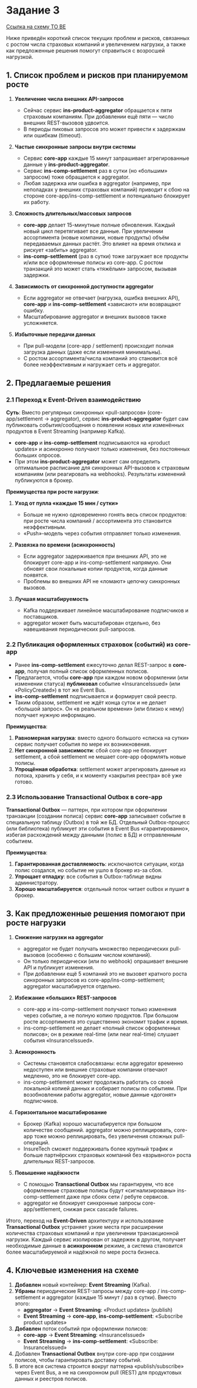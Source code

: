 # Задание 3

[Ссылка на схему TO BE](https://drive.google.com/file/d/17Ips30i0PvvoLvwLfFoRsqzSve8akK1C/view?usp=sharing)

Ниже приведён короткий список текущих проблем и рисков, связанных с ростом числа страховых компаний и увеличением нагрузки, а также как предложенные решения помогут справиться с возросшей нагрузкой.

## 1. Список проблем и рисков при планируемом росте

1. **Увеличение числа внешних API-запросов**

   - Сейчас сервис **ins-product-aggregator** обращается к пяти страховым компаниям. При добавлении ещё пяти — число внешних REST-вызовов удвоится.
   - В периоды пиковых запросов это может привести к задержкам или ошибкам (time­out).

2. **Частые синхронные запросы внутри системы**

   - Сервис **core-app** каждые 15 минут запрашивает агрегированные данные у **ins-product-aggregator**.
   - Сервис **ins-comp-settlement** раз в сутки (но «большим» запросом) тоже обращается к aggregator.
   - Любая задержка или ошибка в aggregator (например, при неполадках у внешних страховых компаний) приводит к сбою на стороне core-app/ins-comp-settlement и потенциально блокирует их работу.

3. **Сложность длительных/массовых запросов**

   - **core-app** делает 15-минутные полные обновления. Каждый новый цикл перетягивает все данные. При увеличении ассортимента (новые компании, новые продукты) объём передаваемых данных растёт. Это влияет на время отклика и рискует «забить» aggregator.
   - **ins-comp-settlement** (раз в сутки) тоже загружает все продукты и/или все оформленные полисы из core-app. С ростом транзакций это может стать «тяжёлым» запросом, вызывая задержки.

4. **Зависимость от синхронной доступности aggregator**

   - Если aggregator не отвечает (нагрузка, ошибка внешних API), **core-app** и **ins-comp-settlement** «зависают» или возвращают ошибку.
   - Масштабирование aggregator и внешних вызовов также усложняется.

5. **Избыточные передачи данных**

   - При pull-модели (core-app / settlement) происходит полная загрузка данных (даже если изменения минимальны).
   - С ростом ассортимента/числа компаний это становится всё более неэффективным и нагружает сеть и aggregator.

## 2. Предлагаемые решения

### 2.1 Переход к Event-Driven взаимодействию

**Суть**: Вместо регулярных синхронных «pull-запросов» (core-app/settlement → aggregator), сервис **ins-product-aggregator** будет сам публиковать события/сообщения о появлении новых или изменённых продуктов в Event Streaming (например Kafka).

- **core-app** и **ins-comp-settlement** подписываются на «product updates» и асинхронно получают только изменения, без постоянных больших опросов.
- При этом **ins-product-aggregator** может сам определить оптимальное расписание для синхронных API-вызовов к страховым компаниям (или реагировать на webhooks). Результаты изменений публикуются в брокер.

**Преимущества при росте нагрузки**:

1. **Уход от пулла «каждые 15 мин / сутки»**

   - Больше не нужно одновременно гонять весь список продуктов: при росте числа компаний / ассортимента это становится неэффективным.
   - «Push»-модель через события отправляет только изменения.

2. **Развязка по времени (асинхронность)**

   - Если aggregator задерживается при внешних API, это не блокирует core-app и ins-comp-settlement напрямую. Они обновят свои локальные копии продуктов, когда данные появятся.
   - Проблемы во внешних API не «ломают» цепочку синхронных вызовов.

3. **Лучшая масштабируемость**
   - Kafka поддерживает линейное масштабирование подписчиков и поставщиков.
   - aggregator может быть масштабирован отдельно, без навешивания периодических pull-запросов.

### 2.2 Публикация оформленных страховок (событий) из core-app

- Ранее **ins-comp-settlement** ежесуточно делал REST-запрос в **core-app**, получая полный список оформленных полисов.
- Предлагается, чтобы **core-app** при каждом новом оформлении (или изменении статуса) **публиковал** событие «InsuranceIssued» (или «PolicyCreated») в тот же Event Bus.
- **ins-comp-settlement** подписывается и формирует свой реестр.
- Таким образом, settlement не ждёт конца суток и не делает «большой запрос». Он «в реальном времени» (или близко к нему) получает нужную информацию.

**Преимущества**:

1. **Равномерная нагрузка**: вместо одного большого «списка на сутки» сервис получает события по мере их возникновения.
2. **Нет синхронной зависимости**: сбой core-app не блокирует settlement, а сбой settlement не мешает core-app оформлять новые полисы.
3. **Упрощённая обработка**: settlement может агрегировать данные из потока, хранить у себя, и к моменту «закрытия реестра» всё уже готово.

### 2.3 Использование Transactional Outbox в core-app

**Transactional Outbox** — паттерн, при котором при оформлении транзакции (создании полиса) сервис **core-app** записывает событие в специальную таблицу (Outbox) в той же БД. Отдельный Outbox-процесс (или библиотека) публикует эти события в Event Bus «гарантированно», избегая расхождений между данными (полис в БД) и отправленным событием.

**Преимущества**:

1. **Гарантированная доставляемость**: исключаются ситуации, когда полис создался, но событие не ушло в брокер из-за сбоя.
2. **Упрощает отладку**: все события в Outbox-таблице видны администратору.
3. **Хорошо масштабируется**: отдельный поток читает outbox и пушит в брокер.

## 3. Как предложенные решения помогают при росте нагрузки

1. **Снижение нагрузки на aggregator**

   - aggregator не будет получать множество периодических pull-вызовов (особенно с большим числом компаний).
   - Он только периодически (или по webhook) опрашивает внешние API и публикует изменения.
   - При добавлении ещё 5 компаний это не вызовет кратного роста синхронных запросов из core-app/ins-comp-settlement; aggregator масштабируется отдельно.

2. **Избежание «больших» REST-запросов**

   - core-app и ins-comp-settlement получают только изменения через событие, а не полную копию продуктов. При большом росте ассортимента это существенно экономит трафик и время.
   - ins-comp-settlement не делает «полный список оформленных полисов»; он в режиме real-time (или near real-time) слушает события «InsuranceIssued».

3. **Асинхронность**

   - Системы становятся слабосвязаны: если aggregator временно недоступен или внешние страховые компании отвечают медленно, это не блокирует core-app.
   - ins-comp-settlement может продолжать работать со своей локальной копией данных и собирает полисы по событиям. При возобновлении работы aggregator, новые данные «догонят» подписчиков.

4. **Горизонтальное масштабирование**

   - Брокер (Kafka) хорошо масштабируется при большом количестве сообщений. aggregator можно реплицировать, core-app тоже можно реплицировать, без увеличения сложных pull-операций.
   - InsureTech сможет поддерживать более крупный трафик и больше партнёрских страховых компаний без «взрывного» роста длительных REST-запросов.

5. **Повышение надёжности**
   - С помощью **Transactional Outbox** мы гарантируем, что все оформленные страховые полисы будут «сигнализированы» ins-comp-settlement даже при сбоях сети / ребуте сервисов.
   - aggregator не блокирует синхронные запросы core-app/settlement, снижая риск cascade failures.

Итого, переход на **Event-Driven** архитектуру и использование **Transactional Outbox** устраняет узкие места при расширении количества страховых компаний и при увеличении транзакционной нагрузки. Каждый сервис изолирован от задержек в другом, получает необходимые данные в **асинхронном** режиме, а система становится более масштабируемой и надёжной по мере роста бизнеса.

## 4. Ключевые изменения на схеме

1. **Добавлен** новый контейнер: **Event Streaming** (Kafka).
2. **Убраны** периодические REST-запросы между core-app / ins-comp-settlement и aggregator (каждые 15 минут / раз в сутки). Вместо этого:
   - **aggregator** → **Event Streaming**: «Product updates» (publish)
   - **Event Streaming** → **core-app**, **ins-comp-settlement**: «Subscribe product updates»
3. **Добавлен** поток событий при оформлении полисов:
   - **core-app** → **Event Streaming**: «InsuranceIssued»
   - **Event Streaming** → **ins-comp-settlement**: «Subscribe: InsuranceIssued»
4. Добавлен **Transactional Outbox** внутри core-app при создании полисов, чтобы гарантировать доставку событий.
5. В итоге вся система строится вокруг паттерна «publish/subscribe» через Event Bus, а не на синхронном pull (REST) для продуктовых данных и реестров полисов.
